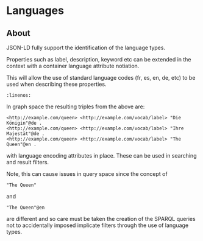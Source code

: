 # Languages

## About

JSON-LD fully support the identification of the language types.

Properties such as label, description, keyword etc can be 
extended in the context with a container language attribute notiation.

This will allow the use of standard language codes (fr, es, en, de, etc) to
be used when describing these properties. 


```{literalinclude} ./graphs/language.json
:linenos:
```

In graph space the resulting triples from the above are:

```
<http://example.com/queen> <http://example.com/vocab/label> "Die Königin"@de .
<http://example.com/queen> <http://example.com/vocab/label> "Ihre Majestät"@de .
<http://example.com/queen> <http://example.com/vocab/label> "The Queen"@en .
```

with language encoding attributes in place.  These can be used in 
searching and result filters.

Note, this can cause issues in query space since the concept of 

```
"The Queen"
```

and 
 
 ```
 "The Queen"@en
 ``` 
 
 are different and so care must be taken the creation of the SPARQL 
 queries not to accidentally imposed implicate filters through the use 
 of language types. 
 
